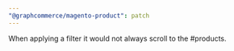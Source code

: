 ```yaml
---
"@graphcommerce/magento-product": patch
---
```


When applying a filter it would not always scroll to the #products.
